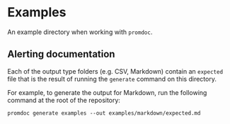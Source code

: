 # Examples

An example directory when working with `promdoc`.

## Alerting documentation

Each of the output type folders (e.g. CSV, Markdown) contain an `expected` file that is the result of running the `generate` command on this directory.

For example, to generate the output for Markdown, run the following command at the root of the repository:

```shell
promdoc generate examples --out examples/markdown/expected.md
```
